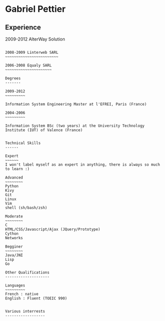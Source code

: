 Gabriel Pettier
===============

Experience
----------

2009-2012 AlterWay Solution
~~~~~~~~~~~~~~~~~~~~~~~~~~~

2008-2009 Linterweb SARL
~~~~~~~~~~~~~~~~~~~~~~~~

2006-2008 Equaly SARL
~~~~~~~~~~~~~~~~~~~~~

Degrees
-------

2009-2012
~~~~~~~~~

Information System Engineering Master at l'EFREI, Paris (France)

2004-2006
~~~~~~~~~

Information System BSc (two years) at the University Technology Institute (IUT) of Valence (France)


Technical Skills
------

Expert
~~~~~~
I won't label myself as an expert in anything, there is always so much to learn :)

Advanced
~~~~~~~~
Python
Kivy
Git
Linux
Vim
shell (sh/bash/zsh)

Moderate
~~~~~~~~
C
HTML/CSS/Javascript/Ajax (JQuery/Prototype)
Cython
Networks

Begginer
~~~~~~~~
Java/JNI
Lisp
Go

Other Qualifications
--------------------

Languages
~~~~~~~~~
French : native
English : Fluent (TOEIC 990)


Various interrests
------------------


